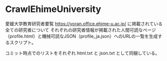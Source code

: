 # CrawlEhimeUniversity

愛媛大学教育研究者要覧 https://yoran.office.ehime-u.ac.jp/ に掲載されている全ての研究者について
それぞれの研究者情報が掲載された人間可読なページ（profile.html）と機械可読なJSON（profile_ja.json）へのURLの一覧を生成するスクリプト。

コミット時点でのリストをそれぞれ html.txt と json.txt として同梱している。
